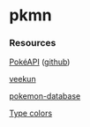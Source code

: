 # pkmn

### Resources
[PokéAPI](https://pokeapi.co/) ([github](https://github.com/PokeAPI/pokeapi))

[veekun](https://veekun.com/dex)

[pokemon-database](https://github.com/cmmartti/pokemon-database)

[Type colors](https://bulbapedia.bulbagarden.net/wiki/Category:Type_color_templates)
